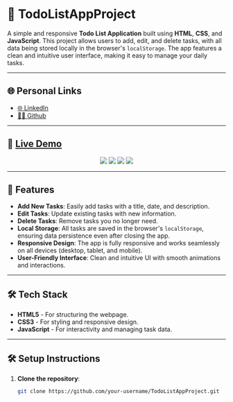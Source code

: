 # 📝 TodoListAppProject

A simple and responsive **Todo List Application** built using **HTML**, **CSS**, and **JavaScript**. This project allows users to add, edit, and delete tasks, with all data being stored locally in the browser's `localStorage`. The app features a clean and intuitive user interface, making it easy to manage your daily tasks.

---

## 🌐 Personal Links
- [🌐 LinkedIn](https://www.linkedin.com/in/lahcenelorf/)
- [👨‍💻 Github](https://github.com/ELORF-Lahcen)

---

## 🔗 [Live Demo](#)
<div align="center">
    <img src="https://img.shields.io/badge/HTML-5-orange?style=for-the-badge&logo=html5&logoColor=white" />
    <img src="https://img.shields.io/badge/CSS-3-blue?style=for-the-badge&logo=css3&logoColor=white" />
    <img src="https://img.shields.io/badge/JavaScript-yellow?style=for-the-badge&logo=javascript&logoColor=black" />
    <img src="https://img.shields.io/badge/Responsive%20Design-Mobile%20Friendly-blueviolet?style=for-the-badge&logo=responsive&logoColor=white" />
</div>

---

## 📌 Features

- **Add New Tasks**: Easily add tasks with a title, date, and description.
- **Edit Tasks**: Update existing tasks with new information.
- **Delete Tasks**: Remove tasks you no longer need.
- **Local Storage**: All tasks are saved in the browser's `localStorage`, ensuring data persistence even after closing the app.
- **Responsive Design**: The app is fully responsive and works seamlessly on all devices (desktop, tablet, and mobile).
- **User-Friendly Interface**: Clean and intuitive UI with smooth animations and interactions.

---

## 🛠️ Tech Stack

- **HTML5** - For structuring the webpage.
- **CSS3** - For styling and responsive design.
- **JavaScript** - For interactivity and managing task data.

---

## 🛠️ Setup Instructions

1. **Clone the repository**:
   ```bash
   git clone https://github.com/your-username/TodoListAppProject.git
